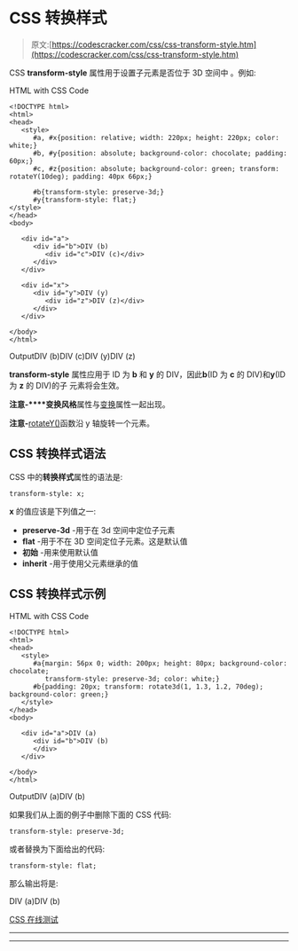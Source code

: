 # CSS 转换样式

> 原文:[https://codescracker.com/css/css-transform-style.htm](https://codescracker.com/css/css-transform-style.htm)

CSS **transform-style** 属性用于设置子元素是否位于 3D 空间中 。例如:

HTML with CSS Code

```
<!DOCTYPE html>
<html>
<head>
   <style>
      #a, #x{position: relative; width: 220px; height: 220px; color: white;}
      #b, #y{position: absolute; background-color: chocolate; padding: 60px;}
      #c, #z{position: absolute; background-color: green; transform: rotateY(10deg); padding: 40px 66px;}

      #b{transform-style: preserve-3d;}
      #y{transform-style: flat;}
</style>
</head>
<body>

   <div id="a">
      <div id="b">DIV (b)
         <div id="c">DIV (c)</div>
      </div>
   </div>

   <div id="x">
      <div id="y">DIV (y)
         <div id="z">DIV (z)</div>
      </div>
   </div>

</body>
</html>
```

OutputDIV (b)DIV (c)DIV (y)DIV (z)

**transform-style** 属性应用于 ID 为 **b** 和 **y** 的 DIV，因此**b**(ID 为 **c** 的 DIV)和**y**(ID 为 **z** 的 DIV)的子 元素将会生效。

**注意-****变换风格**属性与[变换](/css/css-transform.htm)属性一起出现。

**注意-**[rotateY()](/css/css-rotatey-function.htm)函数沿 y 轴旋转一个元素。

## CSS 转换样式语法

CSS 中的**转换样式**属性的语法是:

```
transform-style: x;
```

**x** 的值应该是下列值之一:

*   **preserve-3d** -用于在 3d 空间中定位子元素
*   **flat** -用于不在 3D 空间定位子元素。这是默认值
*   **初始** -用来使用默认值
*   **inherit** -用于使用父元素继承的值

## CSS 转换样式示例

HTML with CSS Code

```
<!DOCTYPE html>
<html>
<head>
   <style>
      #a{margin: 56px 0; width: 200px; height: 80px; background-color: chocolate;
         transform-style: preserve-3d; color: white;}
      #b{padding: 20px; transform: rotate3d(1, 1.3, 1.2, 70deg); background-color: green;}
   </style>
</head>
<body>

   <div id="a">DIV (a)
      <div id="b">DIV (b)
      </div>
   </div>

</body>
</html>
```

OutputDIV (a)DIV (b)

如果我们从上面的例子中删除下面的 CSS 代码:

```
transform-style: preserve-3d;
```

或者替换为下面给出的代码:

```
transform-style: flat;
```

那么输出将是:

DIV (a)DIV (b)

[CSS 在线测试](/exam/showtest.php?subid=5)

* * *

* * *